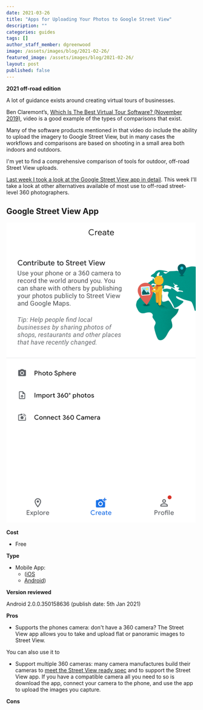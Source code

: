 ```yaml
---
date: 2021-03-26
title: "Apps for Uploading Your Photos to Google Street View"
description: ""
categories: guides
tags: []
author_staff_member: dgreenwood
image: /assets/images/blog/2021-02-26/
featured_image: /assets/images/blog/2021-02-26/
layout: post
published: false
---
```


**2021 off-road edition**

A lot of guidance exists around creating virtual tours of businesses.

Ben Claremont’s, [Which Is The Best Virtual Tour Software? (November 2019)](https://www.youtube.com/watch?v=uKkQQ0aHRSc), video is a good example of the types of comparisons that exist.

Many of the software products mentioned in that video do include the ability to upload the imagery to Google Street View, but in many cases the workflows and comparisons are based on shooting in a small area both indoors and outdoors.

I'm yet to find a comprehensive comparison of tools for outdoor, off-road Street View uploads.

[Last week I took a look at the Google Street View app in detail](/blog/2021/using-google-street-view-app). This week I'll take a look at other alternatives available of most use to off-road street-level 360 photographers.

## Google Street View App

<img class="img-fluid" src="/assets/images/blog/2021-03-19/google-street-view-app.png" alt="Google Street View App" title="Google Street View App" />

**Cost**

* Free

**Type**

* Mobile App:
	- ([iOS](https://apps.apple.com/gb/app/google-street-view/id904418768)
	- [Android](https://play.google.com/store/apps/details?id=com.google.android.street&hl=en_GB&gl=US))

**Version reviewed**

Android 2.0.0.350158636 (publish date: 5th Jan 2021)

**Pros**

* Supports the phones camera: don't have a 360 camera? The Street View app allows you to take and upload flat or panoramic images to Street View.

You can also use it to 
* Support multiple 360 cameras: many camera manufactures build their cameras to [meet the Street View ready spec](https://developers.google.com/streetview/ready) and to support the Street View app. If you have a compatible camera all you need to so is download the app, connect your camera to the phone, and use the app to upload the images you capture.

**Cons**
